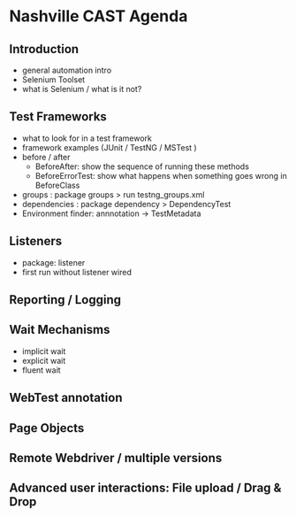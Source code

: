# Nashville CAST Agenda

## Introduction
- general automation intro 
- Selenium Toolset
- what is Selenium / what is it not? 

## Test Frameworks
- what to look for in a test framework 
- framework examples (JUnit / TestNG / MSTest )
- before / after
    - BeforeAfter: show the sequence of running these methods
    - BeforeErrorTest: show what happens when something goes wrong in BeforeClass
- groups : package groups > run testng_groups.xml
- dependencies : package dependency > DependencyTest 
- Environment finder: annnotation -> TestMetadata


## Listeners
- package: listener
- first run without listener wired 
 

## Reporting / Logging 


## Wait Mechanisms 
- implicit wait 
- explicit wait 
- fluent wait 

## WebTest annotation 

## Page Objects 

## Remote Webdriver / multiple versions  

## Advanced user interactions: File upload / Drag & Drop 
